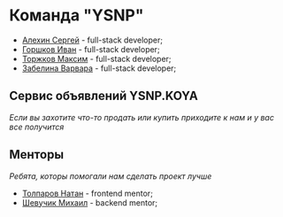 # Команда "YSNP"

* [Алехин Сергей](https://github.com/alSergey) - full-stack developer;
* [Горшков Иван](https://github.com/IvanGorshkov) - full-stack developer;
* [Торжков Максим](https://github.com/dantedoyl) - full-stack developer;
* [Забелина Варвара](https://github.com/VVaria) - full-stack developer;

## Сервис объявлений YSNP.KOYA

_Если вы захотите что-то продать или купить приходите к нам и у вас все получится_


## Менторы

_Ребята, которы помогали нам сделать проект лучше_

* [Толпаров Натан](https://github.com/nathanKith) - frontend mentor;
* [Шевучик Михаил](https://github.com/Amaterasy17) - backend mentor;

